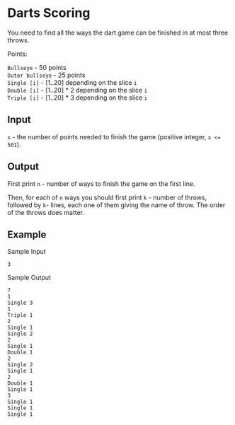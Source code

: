 # Darts Scoring

You need to find all the ways the dart game can be finished in at most three throws.

Points:

`Bullseye` - 50 points  
`Outer bullseye` - 25 points  
`Single [i]` - [1..20] depending on the slice `i`  
`Double [i]` - [1..20] \* 2 depending on the slice `i`  
`Triple [i]` - [1..20] \* 3 depending on the slice `i`  

## Input

`x` - the number of points needed to finish the game (positive integer, `x <= 501`).

## Output

First print `n` - number of ways to finish the game on the first line.

Then, for each of `n` ways you should first print `k` - number of throws, followed by `k`- lines, each one of them giving the name of throw. The order of the throws does matter.

## Example

Sample Input

```
3
```

Sample Output

```
7
1
Single 3
1
Triple 1
2
Single 1
Single 2
2
Single 1
Double 1
2
Single 2
Single 1
2
Double 1
Single 1
3
Single 1
Single 1
Single 1

```

